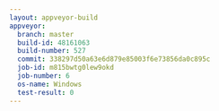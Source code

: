 ```yaml
---
layout: appveyor-build
appveyor:
  branch: master
  build-id: 48161063
  build-number: 527
  commit: 338297d50a63e6d879e85003f6e73856da0c895c
  job-id: m815bwtg0lew9okd
  job-number: 6
  os-name: Windows
  test-result: 0
---
```

